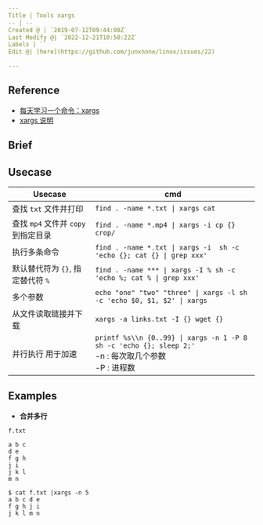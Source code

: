 ```yaml
---
Title | Tools xargs
-- | --
Created @ | `2019-07-12T09:44:00Z`
Last Modify @| `2022-12-21T10:50:22Z`
Labels | ``
Edit @| [here](https://github.com/junxnone/linux/issues/22)

---
```

## Reference
- [每天学习一个命令：xargs ](https://einverne.github.io/post/2019/06/xargs)
- [xargs 说明](https://wangchujiang.com/linux-command/c/xargs.html)

## Brief

## Usecase

Usecase | cmd
-- | --
查找 `txt` 文件并打印 | `find . -name *.txt \| xargs cat `
查找 `mp4` 文件并 `copy` 到指定目录 | `find . -name *.mp4 \| xargs -i cp {} crop/`
执行多条命令 | `find . -name *.txt \| xargs -i  sh -c 'echo {}; cat {} \| grep xxx'`
默认替代符为 `{}`, 指定替代符 `%` | `find . -name *** \| xargs -I % sh -c 'echo %; cat % \| grep xxx'`
多个参数 | `echo "one" "two" "three" \| xargs -l sh -c 'echo $0, $1, $2' \| xargs`
从文件读取链接并下载 | `xargs -a links.txt -I {} wget {}`
并行执行 用于加速 | `printf %s\\n {0..99} \| xargs -n 1 -P 8  sh -c 'echo {}; sleep 2;'` <br> -n : 每次取几个参数<br> -P : 进程数

## Examples

-  **合并多行**

`f.txt`

```
a b c 
d e
f g h 
j i 
j k l
m n
```
```
$ cat f.txt |xargs -n 5
a b c d e
f g h j i
j k l m n
```



